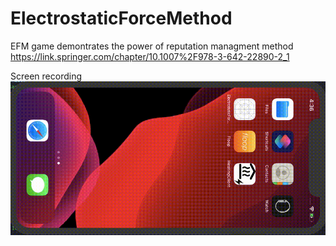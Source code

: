 # ElectrostaticForceMethod
EFM game demontrates the power of reputation managment method https://link.springer.com/chapter/10.1007%2F978-3-642-22890-2_1



Screen recording<br/>
![Screenshot thermostats List](/Screenshots/animation.gif)
